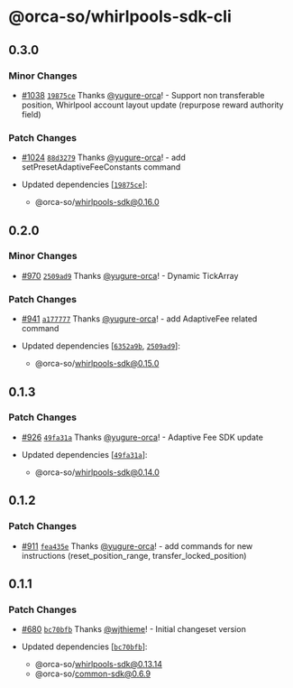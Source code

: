 # @orca-so/whirlpools-sdk-cli

## 0.3.0

### Minor Changes

- [#1038](https://github.com/orca-so/whirlpools/pull/1038) [`19875ce`](https://github.com/orca-so/whirlpools/commit/19875ce6595c7e15ad07cd2ede3966b05d34ab62) Thanks [@yugure-orca](https://github.com/yugure-orca)! - Support non transferable position, Whirlpool account layout update (repurpose reward authority field)

### Patch Changes

- [#1024](https://github.com/orca-so/whirlpools/pull/1024) [`88d3279`](https://github.com/orca-so/whirlpools/commit/88d32793aeeee5ea55c11d05d8856a9ff91c4eab) Thanks [@yugure-orca](https://github.com/yugure-orca)! - add setPresetAdaptiveFeeConstants command

- Updated dependencies [[`19875ce`](https://github.com/orca-so/whirlpools/commit/19875ce6595c7e15ad07cd2ede3966b05d34ab62)]:
  - @orca-so/whirlpools-sdk@0.16.0

## 0.2.0

### Minor Changes

- [#970](https://github.com/orca-so/whirlpools/pull/970) [`2509ad9`](https://github.com/orca-so/whirlpools/commit/2509ad9d9894a38c922e6e84a6a3a9de5e9ccd2d) Thanks [@yugure-orca](https://github.com/yugure-orca)! - Dynamic TickArray

### Patch Changes

- [#941](https://github.com/orca-so/whirlpools/pull/941) [`a177777`](https://github.com/orca-so/whirlpools/commit/a177777aa903adcd5f7bb9b9836b1dbb972489c0) Thanks [@yugure-orca](https://github.com/yugure-orca)! - add AdaptiveFee related command

- Updated dependencies [[`6352a9b`](https://github.com/orca-so/whirlpools/commit/6352a9b61a574fb62440a7dca9a933af02847db5), [`2509ad9`](https://github.com/orca-so/whirlpools/commit/2509ad9d9894a38c922e6e84a6a3a9de5e9ccd2d)]:
  - @orca-so/whirlpools-sdk@0.15.0

## 0.1.3

### Patch Changes

- [#926](https://github.com/orca-so/whirlpools/pull/926) [`49fa31a`](https://github.com/orca-so/whirlpools/commit/49fa31a042254c4f4a7c16594344f66e9c208c2b) Thanks [@yugure-orca](https://github.com/yugure-orca)! - Adaptive Fee SDK update

- Updated dependencies [[`49fa31a`](https://github.com/orca-so/whirlpools/commit/49fa31a042254c4f4a7c16594344f66e9c208c2b)]:
  - @orca-so/whirlpools-sdk@0.14.0

## 0.1.2

### Patch Changes

- [#911](https://github.com/orca-so/whirlpools/pull/911) [`fea435e`](https://github.com/orca-so/whirlpools/commit/fea435e54ebbb349b214d01d3792e5ca6af26c4d) Thanks [@yugure-orca](https://github.com/yugure-orca)! - add commands for new instructions (reset_position_range, transfer_locked_position)

## 0.1.1

### Patch Changes

- [#680](https://github.com/orca-so/whirlpools/pull/680) [`bc70bfb`](https://github.com/orca-so/whirlpools/commit/bc70bfb40068bb13282a92a7b36f501429470b27) Thanks [@wjthieme](https://github.com/wjthieme)! - Initial changeset version

- Updated dependencies [[`bc70bfb`](https://github.com/orca-so/whirlpools/commit/bc70bfb40068bb13282a92a7b36f501429470b27)]:
  - @orca-so/whirlpools-sdk@0.13.14
  - @orca-so/common-sdk@0.6.9
